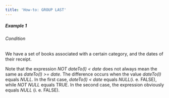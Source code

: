 ```yaml
---
title: 'How-to: GROUP LAST'
---
```


##### Example 1

###### Condition

We have a set of books associated with a certain category, and the dates of their receipt.



Note that the expression *NOT dateTo(l) < date* does not always mean the same as *dateTo(l) \>= date*. The difference occurs when the value *dateTo(l)* equals *NULL*. In the first case, *dateTo(l) < date* equals *NULL*(i. e. FALSE), while *NOT NULL* equals TRUE. In the second case, the expression obviously equals *NULL* (i. e. FALSE).
